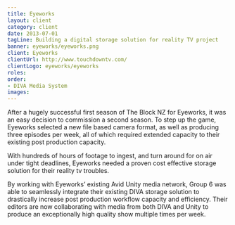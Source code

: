 ```yaml
---
title: Eyeworks
layout: client
category: client
date: 2013-07-01
tagLine: Building a digital storage solution for reality TV project
banner: eyeworks/eyeworks.png
client: Eyeworks
clientUrl: http://www.touchdowntv.com/
clientLogo: eyeworks/eyeworks
roles:
order:
- DIVA Media System
images:
---
```


After a hugely successful first season of The Block NZ for Eyeworks, it was an easy decision to commission a second season. To step up the game, Eyeworks selected a new file based camera format, as well as producing three episodes per week, all of which required extended capacity to their existing post production capacity.

With hundreds of hours of footage to ingest, and turn around for on air under tight deadlines, Eyeworks needed a proven cost effective storage solution for their reality tv troubles.

By working with Eyeworks’ existing Avid Unity media network, Group 6 was able to seamlessly integrate their existing DIVA storage solution to drastically increase post production workflow capacity and efficiency. Their editors are now collaborating with media from both DIVA and Unity to produce an exceptionally high quality show multiple times per week.

